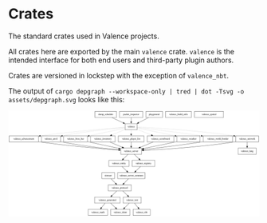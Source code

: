 # Crates

The standard crates used in Valence projects.

All crates here are exported by the main `valence` crate. `valence` is the intended interface for both end users and third-party plugin authors.

Crates are versioned in lockstep with the exception of `valence_nbt`.

The output of `cargo depgraph --workspace-only | tred | dot -Tsvg -o assets/depgraph.svg` looks like this:

![dependency graph](../assets/depgraph.svg)
